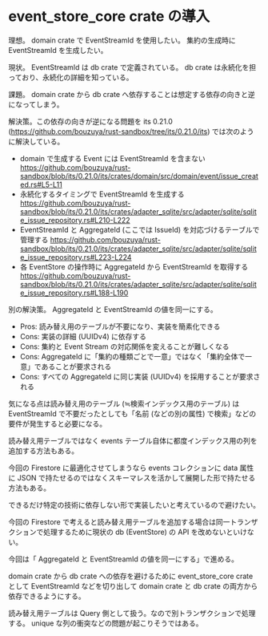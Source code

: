 # event_store_core crate の導入

理想。 domain crate で EventStreamId を使用したい。
集約の生成時に EventStreamId を生成したい。

現状。 EventStreamId は db crate で定義されている。
db crate は永続化を担っており、永続化の詳細を知っている。

課題。 domain crate から db crate へ依存することは想定する依存の向きと逆になってしまう。

解決策。この依存の向きが逆になる問題を its 0.21.0 (<https://github.com/bouzuya/rust-sandbox/tree/its/0.21.0/its>) では次のように解決している。

- domain で生成する Event には EventStreamId を含まない
  <https://github.com/bouzuya/rust-sandbox/blob/its/0.21.0/its/crates/domain/src/domain/event/issue_created.rs#L5-L11>
- 永続化するタイミングで EventStreamId を生成する
  <https://github.com/bouzuya/rust-sandbox/blob/its/0.21.0/its/crates/adapter_sqlite/src/adapter/sqlite/sqlite_issue_repository.rs#L210-L222>
- EventStreamId と AggregateId (ここでは IssueId) を対応づけるテーブルで管理する
  <https://github.com/bouzuya/rust-sandbox/blob/its/0.21.0/its/crates/adapter_sqlite/src/adapter/sqlite/sqlite_issue_repository.rs#L223-L224>
- 各 EventStore の操作時に AggregateId から EventStreamId を取得する
  <https://github.com/bouzuya/rust-sandbox/blob/its/0.21.0/its/crates/adapter_sqlite/src/adapter/sqlite/sqlite_issue_repository.rs#L188-L190>

別の解決策。 AggregateId と EventStreamId の値を同一にする。

- Pros: 読み替え用のテーブルが不要になり、実装を簡素化できる
- Cons: 実装の詳細 (UUIDv4) に依存する
- Cons: 集約と Event Stream の対応関係を変えることが難しくなる
- Cons: AggregateId に「集約の種類ごとで一意」ではなく「集約全体で一意」であることが要求される
- Cons: すべての AggregateId に同じ実装 (UUIDv4) を採用することが要求される

気になる点は読み替え用のテーブル (≒検索インデックス用のテーブル) は EventStreamId で不要だったとしても「名前 (などの別の属性) で検索」などの要件が発生すると必要になる。

読み替え用テーブルではなく events テーブル自体に都度インデックス用の列を追加する方法もある。

今回の Firestore に最適化させてしまうなら events コレクションに data 属性に JSON で持たせるのではなくスキーマレスを活かして展開した形で持たせる方法もある。

できるだけ特定の技術に依存しない形で実装したいと考えているので避けたい。

今回の Firestore で考えると読み替え用テーブルを追加する場合は同一トランザクションで処理するために現状の db (EventStore) の API を改めないといけない。

今回は「 AggregateId と EventStreamId の値を同一にする」で進める。

domain crate から db crate への依存を避けるために event_store_core crate として EventStreamId などを切り出して domain crate と db crate の両方から依存できるようにする。

読み替え用テーブルは Query 側として扱う。なので別トランザクションで処理する。 unique な列の衝突などの問題が起こりそうではある。
